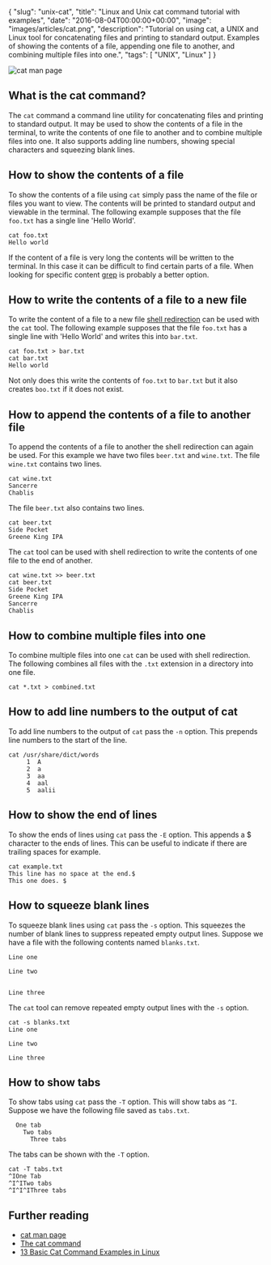 {
  "slug": "unix-cat",
  "title": "Linux and Unix cat command tutorial with examples",
  "date": "2016-08-04T00:00:00+00:00",
  "image": "images/articles/cat.png",
  "description": "Tutorial on using cat, a UNIX and Linux tool for concatenating files and printing to standard output. Examples of showing the contents of a file, appending one file to another, and combining multiple files into one.",
  "tags": [
    "UNIX",
    "Linux"
  ]
}

![cat man page][1]

## What is the cat command?

The `cat` command a command line utility for concatenating files and printing to standard output. It may be used to show the contents of a file in the terminal, to write the contents of one file to another and to combine multiple files into one. It also supports adding line numbers, showing special characters and squeezing blank lines.

## How to show the contents of a file

To show the contents of a file using `cat` simply pass the name of the file or files you want to view. The contents will be printed to standard output and viewable in the terminal. The following example supposes that the file `foo.txt` has a single line 'Hello World'. 

    cat foo.txt
    Hello world

If the content of a file is very long the contents will be written to the terminal. In this case it can be difficult to find certain parts of a file. When looking for specific content [grep][1] is probably a better option.

## How to write the contents of a file to a new file

To write the content of a file to a new file [shell redirection][5] can be used with the `cat` tool. The following example supposes that the file `foo.txt` has a single line with 'Hello World' and writes this into `bar.txt`.

    cat foo.txt > bar.txt
    cat bar.txt
    Hello world

Not only does this write the contents of `foo.txt` to `bar.txt` but it also creates `boo.txt` if it does not exist.

## How to append the contents of a file to another file

To append the contents of a file to another the shell redirection can again be used. For this example we have two files `beer.txt` and `wine.txt`. The file `wine.txt` contains two lines.

    cat wine.txt
    Sancerre
    Chablis

The file `beer.txt` also contains two lines.

    cat beer.txt
    Side Pocket
    Greene King IPA

The `cat` tool can be used with shell redirection to write the contents of one file to the end of another.
    
    cat wine.txt >> beer.txt
    cat beer.txt
    Side Pocket
    Greene King IPA
    Sancerre
    Chablis

## How to combine multiple files into one

To combine multiple files into one `cat` can be used with shell redirection. The following combines all files with the `.txt` extension in a directory into one file.

    cat *.txt > combined.txt

## How to add line numbers to the output of cat

To add line numbers to the output of `cat` pass the `-n` option. This prepends line numbers to the start of the line.

    cat /usr/share/dict/words
         1  A
         2  a
         3  aa
         4  aal
         5  aalii

## How to show the end of lines

To show the ends of lines using `cat` pass the `-E` option. This appends a $ character to the ends of lines. This can be useful to indicate if there are trailing spaces for example.

    cat example.txt
    This line has no space at the end.$
    This one does. $

## How to squeeze blank lines

To squeeze blank lines using `cat` pass the `-s` option. This squeezes the number of blank lines to suppress repeated empty output lines. Suppose we have a file with the following contents named `blanks.txt`.

    Line one

    Line two


    Line three

The `cat` tool can remove repeated empty output lines with the `-s` option.

    cat -s blanks.txt
    Line one

    Line two

    Line three    

## How to show tabs

To show tabs using `cat` pass the `-T` option. This will show tabs as `^I`. Suppose we have the following file saved as `tabs.txt`.

      One tab
        Two tabs
          Three tabs

The tabs can be shown with the `-T` option.

    cat -T tabs.txt
    ^IOne Tab
    ^I^ITwo tabs
    ^I^I^IThree tabs

## Further reading

* [cat man page][2]
* [The cat command][3]
* [13 Basic Cat Command Examples in Linux][4]

[1]: /unix-grep/
[2]: http://linux.die.net/man/1/cat
[3]: http://www.linfo.org/cat.html
[4]: http://www.tecmint.com/13-basic-cat-command-examples-in-linux/
[5]: http://www.tldp.org/LDP/abs/html/io-redirection.html
[1]: /images/articles/cat.png
